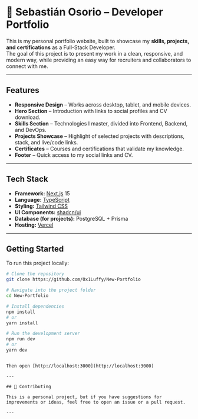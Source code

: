 # 💼 Sebastián Osorio – Developer Portfolio

This is my personal portfolio website, built to showcase my **skills, projects, and certifications** as a Full-Stack Developer.  
The goal of this project is to present my work in a clean, responsive, and modern way, while providing an easy way for recruiters and collaborators to connect with me.

---

## Features

- **Responsive Design** – Works across desktop, tablet, and mobile devices.
- **Hero Section** – Introduction with links to social profiles and CV download.
- **Skills Section** – Technologies I master, divided into Frontend, Backend, and DevOps.
- **Projects Showcase** – Highlight of selected projects with descriptions, stack, and live/code links.
- **Certificates** – Courses and certifications that validate my knowledge.
- **Footer** – Quick access to my social links and CV.

---

## Tech Stack

- **Framework:** [Next.js](https://nextjs.org/) 15
- **Language:** [TypeScript](https://www.typescriptlang.org/)
- **Styling:** [Tailwind CSS](https://tailwindcss.com/)
- **UI Components:** [shadcn/ui](https://ui.shadcn.com/)
- **Database (for projects):** PostgreSQL + Prisma
- **Hosting:** [Vercel](https://vercel.com/)

---

## Getting Started

To run this project locally:

```bash
# Clone the repository
git clone https://github.com/0x1Luffy/New-Portfolio

# Navigate into the project folder
cd New-Portfolio

# Install dependencies
npm install
# or
yarn install

# Run the development server
npm run dev
# or
yarn dev
```

```

Then open [http://localhost:3000](http://localhost:3000)

---

## 🤝 Contributing

This is a personal project, but if you have suggestions for improvements or ideas, feel free to open an issue or a pull request.

---
```
